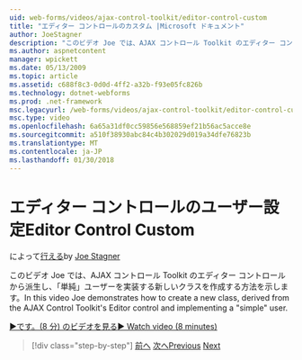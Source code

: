 ```yaml
---
uid: web-forms/videos/ajax-control-toolkit/editor-control-custom
title: "エディター コントロールのカスタム |Microsoft ドキュメント"
author: JoeStagner
description: "このビデオ Joe では、AJAX コントロール Toolkit のエディター コントロールから派生し、「単純」ユーザーを実装する新しいクラスを作成する方法を示します。"
ms.author: aspnetcontent
manager: wpickett
ms.date: 05/13/2009
ms.topic: article
ms.assetid: c688f8c3-0d0d-4ff2-a32b-f93e05fc826b
ms.technology: dotnet-webforms
ms.prod: .net-framework
msc.legacyurl: /web-forms/videos/ajax-control-toolkit/editor-control-custom
msc.type: video
ms.openlocfilehash: 6a65a31df0cc59856e568859ef21b56ac5acce8e
ms.sourcegitcommit: a510f38930abc84c4b302029d019a34dfe76823b
ms.translationtype: MT
ms.contentlocale: ja-JP
ms.lasthandoff: 01/30/2018
---
```

<a name="editor-control-custom"></a><span data-ttu-id="b7fc1-103">エディター コントロールのユーザー設定</span><span class="sxs-lookup"><span data-stu-id="b7fc1-103">Editor Control Custom</span></span>
====================
<span data-ttu-id="b7fc1-104">によって[行える](https://github.com/JoeStagner)</span><span class="sxs-lookup"><span data-stu-id="b7fc1-104">by [Joe Stagner](https://github.com/JoeStagner)</span></span>

<span data-ttu-id="b7fc1-105">このビデオ Joe では、AJAX コントロール Toolkit のエディター コントロールから派生し、「単純」ユーザーを実装する新しいクラスを作成する方法を示します。</span><span class="sxs-lookup"><span data-stu-id="b7fc1-105">In this video Joe demonstrates how to create a new class, derived from the AJAX Control Toolkit's Editor control and implementing a "simple" user.</span></span>

[<span data-ttu-id="b7fc1-106">&#9654;です。(8 分) のビデオを見る</span><span class="sxs-lookup"><span data-stu-id="b7fc1-106">&#9654; Watch video (8 minutes)</span></span>](https://channel9.msdn.com/Blogs/ASP-NET-Site-Videos/editor-control-custom)

>[!div class="step-by-step"]
<span data-ttu-id="b7fc1-107">[前へ](editor-control.md)
[次へ](create-a-new-custom-extender.md)</span><span class="sxs-lookup"><span data-stu-id="b7fc1-107">[Previous](editor-control.md)
[Next](create-a-new-custom-extender.md)</span></span>
